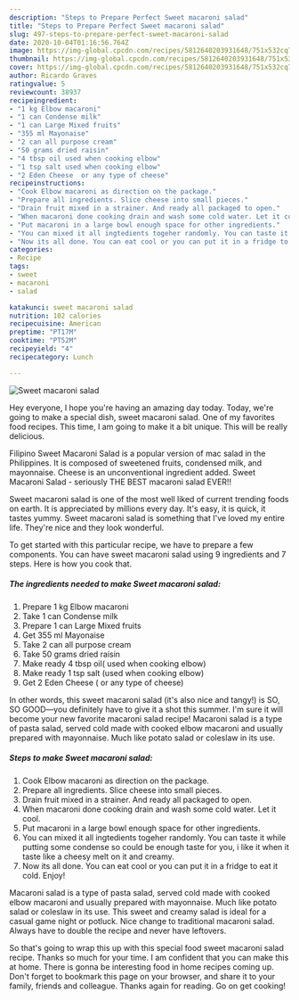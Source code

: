 ```yaml
---
description: "Steps to Prepare Perfect Sweet macaroni salad"
title: "Steps to Prepare Perfect Sweet macaroni salad"
slug: 497-steps-to-prepare-perfect-sweet-macaroni-salad
date: 2020-10-04T01:16:56.764Z
image: https://img-global.cpcdn.com/recipes/5812640203931648/751x532cq70/sweet-macaroni-salad-recipe-main-photo.jpg
thumbnail: https://img-global.cpcdn.com/recipes/5812640203931648/751x532cq70/sweet-macaroni-salad-recipe-main-photo.jpg
cover: https://img-global.cpcdn.com/recipes/5812640203931648/751x532cq70/sweet-macaroni-salad-recipe-main-photo.jpg
author: Ricardo Graves
ratingvalue: 5
reviewcount: 38937
recipeingredient:
- "1 kg Elbow macaroni"
- "1 can Condense milk"
- "1 can Large Mixed fruits"
- "355 ml Mayonaise"
- "2 can all purpose cream"
- "50 grams dried raisin"
- "4 tbsp oil used when cooking elbow"
- "1 tsp salt used when cooking elbow"
- "2 Eden Cheese  or any type of cheese"
recipeinstructions:
- "Cook Elbow macaroni as direction on the package."
- "Prepare all ingredients. Slice cheese into small pieces."
- "Drain fruit mixed in a strainer. And ready all packaged to open."
- "When macaroni done cooking drain and wash some cold water. Let it cool."
- "Put macaroni in a large bowl enough space for other ingredients."
- "You can mixed it all ingtedients togeher randomly. You can taste it while putting some condense so could be enough taste for you, i like it when it taste like a cheesy melt on it and creamy."
- "Now its all done. You can eat cool or you can put it in a fridge to eat it cold. Enjoy!"
categories:
- Recipe
tags:
- sweet
- macaroni
- salad

katakunci: sweet macaroni salad 
nutrition: 102 calories
recipecuisine: American
preptime: "PT17M"
cooktime: "PT52M"
recipeyield: "4"
recipecategory: Lunch

---
```



![Sweet macaroni salad](https://img-global.cpcdn.com/recipes/5812640203931648/751x532cq70/sweet-macaroni-salad-recipe-main-photo.jpg)

Hey everyone, I hope you're having an amazing day today. Today, we're going to make a special dish, sweet macaroni salad. One of my favorites food recipes. This time, I am going to make it a bit unique. This will be really delicious.

Filipino Sweet Macaroni Salad is a popular version of mac salad in the Philippines. It is composed of sweetened fruits, condensed milk, and mayonnaise. Cheese is an unconventional ingredient added. Sweet Macaroni Salad - seriously THE BEST macaroni salad EVER!!

Sweet macaroni salad is one of the most well liked of current trending foods on earth. It is appreciated by millions every day. It's easy, it is quick, it tastes yummy. Sweet macaroni salad is something that I've loved my entire life. They're nice and they look wonderful.


To get started with this particular recipe, we have to prepare a few components. You can have sweet macaroni salad using 9 ingredients and 7 steps. Here is how you cook that.

<!--inarticleads1-->

##### The ingredients needed to make Sweet macaroni salad:

1. Prepare 1 kg Elbow macaroni
1. Take 1 can Condense milk
1. Prepare 1 can Large Mixed fruits
1. Get 355 ml Mayonaise
1. Take 2 can all purpose cream
1. Take 50 grams dried raisin
1. Make ready 4 tbsp oil( used when cooking elbow)
1. Make ready 1 tsp salt (used when cooking elbow)
1. Get 2 Eden Cheese ( or any type of cheese)


In other words, this sweet macaroni salad (it&#39;s also nice and tangy!) is SO, SO GOOD—you definitely have to give it a shot this summer. I&#39;m sure it will become your new favorite macaroni salad recipe! Macaroni salad is a type of pasta salad, served cold made with cooked elbow macaroni and usually prepared with mayonnaise. Much like potato salad or coleslaw in its use. 

<!--inarticleads2-->

##### Steps to make Sweet macaroni salad:

1. Cook Elbow macaroni as direction on the package.
1. Prepare all ingredients. Slice cheese into small pieces.
1. Drain fruit mixed in a strainer. And ready all packaged to open.
1. When macaroni done cooking drain and wash some cold water. Let it cool.
1. Put macaroni in a large bowl enough space for other ingredients.
1. You can mixed it all ingtedients togeher randomly. You can taste it while putting some condense so could be enough taste for you, i like it when it taste like a cheesy melt on it and creamy.
1. Now its all done. You can eat cool or you can put it in a fridge to eat it cold. Enjoy!


Macaroni salad is a type of pasta salad, served cold made with cooked elbow macaroni and usually prepared with mayonnaise. Much like potato salad or coleslaw in its use. This sweet and creamy salad is ideal for a casual game night or potluck. Nice change to traditional macaroni salad. Always have to double the recipe and never have leftovers. 

So that's going to wrap this up with this special food sweet macaroni salad recipe. Thanks so much for your time. I am confident that you can make this at home. There is gonna be interesting food in home recipes coming up. Don't forget to bookmark this page on your browser, and share it to your family, friends and colleague. Thanks again for reading. Go on get cooking!
